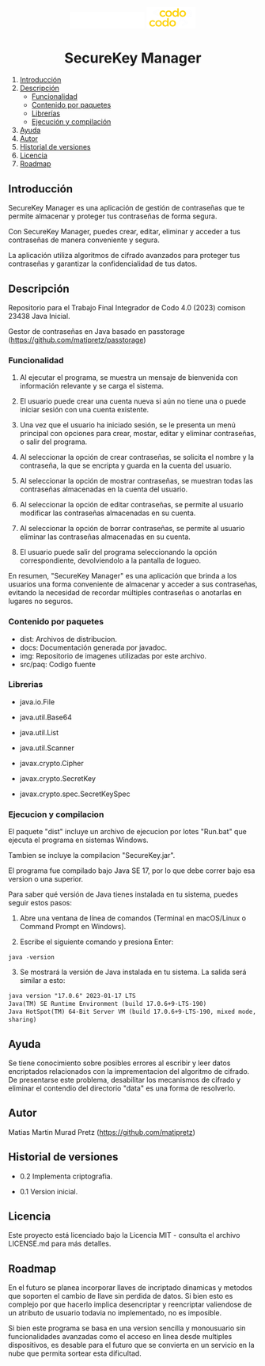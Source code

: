 <p align="center">
    <img alt="bac logo" src="img\bac.png" width="150px" />
    <img alt="cac logo" src="img\logo-CAC.webp" width="100px" />  
  <h1 align="center">SecureKey Manager</h1>
</p>

1. [Introducción](#introducción)
2. [Descripción](#descripción)
   - [Funcionalidad](#funcionalidad)
   - [Contenido por paquetes](#contenido-por-paquetes)
   - [Librerías](#librerías)
   - [Ejecución y compilación](#ejecución-y-compilación)
3. [Ayuda](#ayuda)
4. [Autor](#autor)
5. [Historial de versiones](#historial-de-versiones)
6. [Licencia](#licencia)
7. [Roadmap](#roadmap)

## Introducción

SecureKey Manager es una aplicación de gestión de contraseñas que te permite almacenar y proteger tus contraseñas de forma segura.

Con SecureKey Manager, puedes crear, editar, eliminar y acceder a tus contraseñas de manera conveniente y segura.

La aplicación utiliza algoritmos de cifrado avanzados para proteger tus contraseñas y garantizar la confidencialidad de tus datos.  

## Descripción
Repositorio para el Trabajo Final Integrador de Codo 4.0 (2023) comison 23438 Java Inicial.  

Gestor de contraseñas en Java basado en passtorage (https://github.com/matipretz/passtorage)  

### Funcionalidad

1.  Al ejecutar el programa, se muestra un mensaje de bienvenida con información relevante y se carga el sistema.

2.  El usuario puede crear una cuenta nueva si aún no tiene una o puede iniciar sesión con una cuenta existente.

3.  Una vez que el usuario ha iniciado sesión, se le presenta un menú principal con opciones para crear, mostar, editar y eliminar contraseñas, o salir del programa.

4.  Al seleccionar la opción de crear contraseñas, se solicita el nombre y la contraseña, la que se encripta y guarda en la cuenta del usuario.

5.  Al seleccionar la opción de mostrar contraseñas, se muestran todas las contraseñas almacenadas en la cuenta del usuario.

6.  Al seleccionar la opción de editar contraseñas, se permite al usuario modificar las contraseñas almacenadas en su cuenta.

7.  Al seleccionar la opción de borrar contraseñas, se permite al usuario eliminar las contraseñas almacenadas en su cuenta.

8.  El usuario puede salir del programa seleccionando la opción correspondiente, devolviendolo a la pantalla de logueo.  

En resumen, "SecureKey Manager" es una aplicación que brinda a los usuarios una forma conveniente de almacenar y acceder a sus contraseñas, evitando la necesidad de recordar múltiples contraseñas o anotarlas en lugares no seguros.

### Contenido por paquetes

* dist: Archivos de distribucion.
* docs: Documentación generada por javadoc.
* img: Repositorio de imagenes utilizadas por este archivo.
* src/paq: Codigo fuente

### Librerias

* java.io.File

* java.util.Base64

* java.util.List

* java.util.Scanner

* javax.crypto.Cipher

* javax.crypto.SecretKey

* javax.crypto.spec.SecretKeySpec

### Ejecucion y compilacion

El paquete "dist" incluye un archivo de ejecucion por lotes "Run.bat" que ejecuta el programa en sistemas Windows.

Tambien se incluye la compilacion "SecureKey.jar".

El programa fue compilado bajo Java SE 17, por lo que debe correr bajo esa version o una superior.

Para saber qué versión de Java tienes instalada en tu sistema, puedes seguir estos pasos:

1.  Abre una ventana de línea de comandos (Terminal en macOS/Linux o Command Prompt en Windows).
    
2.  Escribe el siguiente comando y presiona Enter:

```
java -version
```
3.  Se mostrará la versión de Java instalada en tu sistema. La salida será similar a esto:
```
java version "17.0.6" 2023-01-17 LTS
Java(TM) SE Runtime Environment (build 17.0.6+9-LTS-190)
Java HotSpot(TM) 64-Bit Server VM (build 17.0.6+9-LTS-190, mixed mode, sharing)
```

## Ayuda
Se tiene conocimiento sobre posibles errores al escribir y leer datos encriptados relacionados con la imprementacion del algoritmo de cifrado. 
De presentarse este problema, desabilitar los mecanismos de cifrado y eliminar el contendio del directorio "data" es una forma de resolverlo.

## Autor

Matias Martin Murad Pretz (https://github.com/matipretz)

## Historial de versiones

* 0.2
Implementa criptografia.

* 0.1
Version inicial.  

## Licencia

Este proyecto está licenciado bajo la Licencia MIT - consulta el archivo LICENSE.md para más detalles.

## Roadmap
En el futuro se planea incorporar llaves de incriptado dinamicas y metodos que soporten el cambio de llave sin perdida de datos. Si bien esto es complejo por que hacerlo implica desencriptar y reencriptar valiendose de un atributo de usuario todavia no implementado, no es imposible.

Si bien este programa se basa en una version sencilla y monousuario sin funcionalidades avanzadas como el acceso en linea desde multiples dispositivos, es desable para el futuro que se convierta en un servicio en la nube que permita sortear esta dificultad.